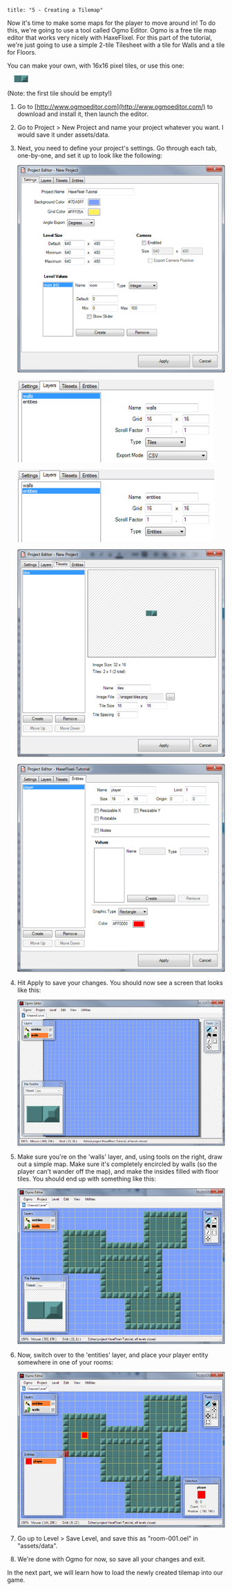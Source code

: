 ```
title: "5 - Creating a Tilemap"
```

Now it's time to make some maps for the player to move around in! To do this, we're going to use a tool called Ogmo Editor. Ogmo is a free tile map editor that works very nicely with HaxeFlixel. For this part of the tutorial, we're just going to use a simple 2-tile Tilesheet with a tile for Walls and a tile for Floors.

You can make your own, with 16x16 pixel tiles, or use this one:

![](https://raw.githubusercontent.com/HaxeFlixel/flixel-demos/master/Tutorials/TurnBasedRPG/assets/images/tiles.png)

(Note: the first tile should be empty!)

1. Go to [http://www.ogmoeditor.com](http://www.ogmoeditor.com/) to download and install it, then launch the editor.

2. Go to Project > New Project and name your project whatever you want. I would save it under assets/data.

3. Next, you need to define your project's settings. Go through each tab, one-by-one, and set it up to look like the following:

	![](../images/01_tutorial/0007.png)

	![](../images/01_tutorial/0008.png)

	![](../images/01_tutorial/0008b.png)

	![](../images/01_tutorial/0009.png)

	![](../images/01_tutorial/0010.png)

4. Hit Apply to save your changes. You should now see a screen that looks like this:
	
	![](../images/01_tutorial/0011.png)

5. Make sure you're on the 'walls' layer, and, using tools on the right, draw out a simple map. Make sure it's completely encircled by walls (so the player can't wander off the map), and make the insides filled with floor tiles. You should end up with something like this:
	
	![](../images/01_tutorial/0012.png)

6. Now, switch over to the 'entities' layer, and place your player entity somewhere in one of your rooms:
	
	![](../images/01_tutorial/0013.png)

7. Go up to Level > Save Level, and save this as "room-001.oel" in "assets/data".

8. We're done with Ogmo for now, so save all your changes and exit.

In the next part, we will learn how to load the newly created tilemap into our game.